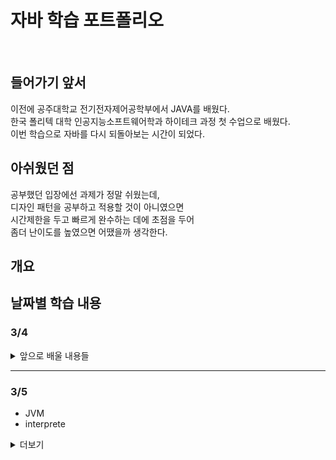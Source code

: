 # 자바 학습 포트폴리오
<br>

## 들어가기 앞서
이전에 공주대학교 전기전자제어공학부에서 JAVA를 배웠다.<br>
한국 폴리텍 대학 인공지능소프트웨어학과 하이테크 과정 첫 수업으로 배웠다.<br>
이번 학습으로 자바를 다시 되돌아보는 시간이 되었다.
<br>

## 아쉬웠던 점
공부했던 입장에선 과제가 정말 쉬웠는데,<br>
디자인 패턴을 공부하고 적용할 것이 아니였으면<br>
시간제한을 두고 빠르게 완수하는 데에 초점을 두어<br>
좀더 난이도를 높였으면 어땠을까 생각한다.


## 개요


## 날짜별 학습 내용

### 3/4

<details>

<summary>앞으로 배울 내용들</summary>

* 자바 요소들


  * 클래스 맴버변수
  * 상속
  * 추상화
  * 인터페이스
  * 객체 다양성
  * 예외(exception)
  
* 유틸클래스


  * math
  * 날짜관련
  * stream
  * Collection
  * 네트워크
  * IO

</details>

---
   
### 3/5
* JVM
* interprete

<details>

<summary> 더보기 </summary>
* JVM이란
  * java virtual machine(JVM)
  * interpreter


exe파일이 아니다! 클래스 파일이고 JVM이 jre로 읽고 작동하는것이다!

interpreter에 의한 자동컴파일이여서 편집기가 그때그때 오류를 잡아낸다

src폴더 >> .java파일

bin폴더 >> 자동컴파일된 class 파일

bin파일이 안 보이는 이유: 개발자가 개발하기 위해 class파일은 보여줄 필요가 없기 때문

</details>
